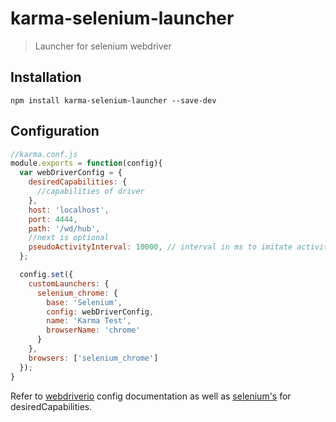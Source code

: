 # karma-selenium-launcher

> Launcher for selenium webdriver

## Installation

```shell
npm install karma-selenium-launcher --save-dev
```

## Configuration

```js
//karma.conf.js
module.exports = function(config){
  var webDriverConfig = {
    desiredCapabilities: {
      //capabilities of driver
    },
    host: 'localhost',
    port: 4444,
    path: '/wd/hub',
    //next is optional
    pseudoActivityInterval: 10000, // interval in ms to imitate activity
  };

  config.set({
    customLaunchers: {
      selenium_chrome: {
        base: 'Selenium',
        config: webDriverConfig,
        name: 'Karma Test',
        browserName: 'chrome'
      }
    },
    browsers: ['selenium_chrome']
  });
}
```
Refer to [webdriverio](http://webdriver.io/guide/getstarted/configuration.html) config documentation as well as [selenium's](https://github.com/SeleniumHQ/selenium/wiki/DesiredCapabilities) for desiredCapabilities.

